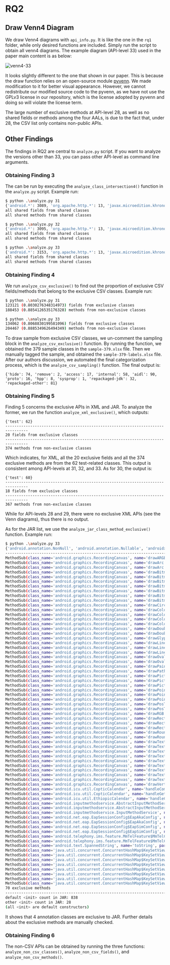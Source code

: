 # RQ2

## Draw Venn4 Diagram

We draw Venn4 diagrams with `api_info.py`. It is like the one in the `rq1` folder, while only desired functions are included. Simply run the script to obtain all venn4 diagrams. The example diagram (API-level 33) used in the paper main content is as below:

![venn4-33](venn4-33.png)

It looks slightly different to the one that shown in our paper. This is because the draw function relies on an open-source module [pyvenn](https://github.com/LankyCyril/pyvenn). We made modification to it for better visual appearance. However, we cannot redistribute our modified source code to the pyvenn, as we have not use the GPLv3 license in our repository, which is the license adopted by pyvenn and doing so will violate the license term.

The large number of exclusive methods at API-level 28, as well as no shared fields or methods among the four AALs, is due to the fact that, under 28, the CSV list only contains non-public APIs.

## Other Findings

The findings in RQ2 are central to `analyze.py` script. If you want to analyze the versions other than 33, you can pass other API-level as command line arguments.

### Obtaining Finding 3

The can be run by executing the `analyze_class_intersection4()` function in the `analyze.py` script. Example run:

```bash
$ python .\analyze.py 31
{'android.*': 3089, 'org.apache.http.*': 13, 'javax.microedition.khronos.*': 11} total: 3113
all shared fields from shared classes
all shared methods from shared classes

$ python .\analyze.py 32
{'android.*': 3095, 'org.apache.http.*': 13, 'javax.microedition.khronos.*': 11} total: 3119
all shared fields from shared classes
all shared methods from shared classes

$ python .\analyze.py 33
{'android.*': 3153, 'org.apache.http.*': 13, 'javax.microedition.khronos.*': 11} total: 3177
all shared fields from shared classes
all shared methods from shared classes
```

### Obtaining Finding 4

We run `analyze_csv_exclusive()` to find out the proportion of exclusive CSV fields/methods that belong to the exclusive CSV classes. Example run:

```bash
$ python .\analyze.py 31
123121 (0.8030276348314973) fields from exclusive classes
188453 (0.8854126535176328) methods from non-exclusive classes

$ python .\analyze.py 33
134062 (0.8068830199581096) fields from exclusive classes
204467 (0.8885349626494349) methods from non-exclusive classes
```

To draw sample from exclusive CSV classes, we un-comment the sampling block in the `analyze_csv_exclusive()` function. By running the function, we obtained the 379 sample classes in the `sample-379.xlsx` file. Then we manually tagged the sample, and obtained the `sample-379-labels.xlsx` file. After our authors discussion, we automated the final categorization process, which is the `analyze_csv_sampling()` function. The final output is:

```
{'hide': 74, 'remove': 2, 'access': 17, 'internal': 58, 'aidl': 90, 'proto': 16, 'hpp': 8, 'sysprop': 1, 'repackaged-jdk': 32, 'repackaged-other': 81}
```

### Obtaining Finding 5

Finding 5 concerns the exclusive APIs in XML and JAR. To analyze the former, we run the function `analyze_xml_exclusive()`, which outputs:

```
{'test': 62}
--------------------------------------------------------------------------------
20 fields from exclusive classes
--------------------------------------------------------------------------------
374 methods from non-exclusive classes
```

Which indicates, for XML, all the 20 exclusive fields and all the 374 exclusive methods are from the 62 test-related classes. This output is consistent among API-levels at 31, 32, and 33. As for 30, the output is:

```
{'test': 60}
--------------------------------------------------------------------------------
18 fields from exclusive classes
--------------------------------------------------------------------------------
367 methods from non-exclusive classes
```

While for API-levels 28 and 29, there were no exclusive XML APIs (see the Venn diagrams), thus there is no output.

As for the JAR list, we use the `analyze_jar_class_method_exclusive()` function. Example run:

```bash
$ python .\analyze.py 33
{'android.annotation.NonNull', 'android.annotation.Nullable', 'androidx.annotation.RecentlyNullable', 'androidx.annotation.RecentlyNonNull'}
--------------------------------------------------------------------------------
MethodSub(class_name='android.graphics.RecordingCanvas', name='drawARGB', parameter_types=('int', 'int', 'int', 'int'))
MethodSub(class_name='android.graphics.RecordingCanvas', name='drawArc', parameter_types=('android.graphics.RectF', 'float', 'float', 'boolean', 'android.graphics.Paint'))
MethodSub(class_name='android.graphics.RecordingCanvas', name='drawArc', parameter_types=('float', 'float', 'float', 'float', 'float', 'float', 'boolean', 'android.graphics.Paint'))
MethodSub(class_name='android.graphics.RecordingCanvas', name='drawBitmap', parameter_types=('android.graphics.Bitmap', 'android.graphics.Matrix', 'android.graphics.Paint'))
MethodSub(class_name='android.graphics.RecordingCanvas', name='drawBitmap', parameter_types=('android.graphics.Bitmap', 'android.graphics.Rect', 'android.graphics.Rect', 'android.graphics.Paint'))
MethodSub(class_name='android.graphics.RecordingCanvas', name='drawBitmap', parameter_types=('android.graphics.Bitmap', 'android.graphics.Rect', 'android.graphics.RectF', 'android.graphics.Paint'))
MethodSub(class_name='android.graphics.RecordingCanvas', name='drawBitmap', parameter_types=('android.graphics.Bitmap', 'float', 'float', 'android.graphics.Paint'))
MethodSub(class_name='android.graphics.RecordingCanvas', name='drawBitmap', parameter_types=('int[]', 'int', 'int', 'float', 'float', 'int', 'int', 'boolean', 'android.graphics.Paint'))
MethodSub(class_name='android.graphics.RecordingCanvas', name='drawBitmap', parameter_types=('int[]', 'int', 'int', 'int', 'int', 'int', 'int', 'boolean', 'android.graphics.Paint'))
MethodSub(class_name='android.graphics.RecordingCanvas', name='drawBitmapMesh', parameter_types=('android.graphics.Bitmap', 'int', 'int', 'float[]', 'int', 'int[]', 'int', 'android.graphics.Paint'))
MethodSub(class_name='android.graphics.RecordingCanvas', name='drawCircle', parameter_types=('float', 'float', 'float', 'android.graphics.Paint'))
MethodSub(class_name='android.graphics.RecordingCanvas', name='drawColor', parameter_types=('int',))
MethodSub(class_name='android.graphics.RecordingCanvas', name='drawColor', parameter_types=('int', 'android.graphics.BlendMode'))
MethodSub(class_name='android.graphics.RecordingCanvas', name='drawColor', parameter_types=('int', 'android.graphics.PorterDuff$Mode'))
MethodSub(class_name='android.graphics.RecordingCanvas', name='drawColor', parameter_types=('long', 'android.graphics.BlendMode'))
MethodSub(class_name='android.graphics.RecordingCanvas', name='drawDoubleRoundRect', parameter_types=('android.graphics.RectF', 'float', 'float', 'android.graphics.RectF', 'float', 'float', 'android.graphics.Paint'))
MethodSub(class_name='android.graphics.RecordingCanvas', name='drawDoubleRoundRect', parameter_types=('android.graphics.RectF', 'float[]', 'android.graphics.RectF', 'float[]', 'android.graphics.Paint'))
MethodSub(class_name='android.graphics.RecordingCanvas', name='drawGlyphs', parameter_types=('int[]', 'int', 'float[]', 'int', 'int', 'android.graphics.fonts.Font', 'android.graphics.Paint'))
MethodSub(class_name='android.graphics.RecordingCanvas', name='drawLine', parameter_types=('float', 'float', 'float', 'float', 'android.graphics.Paint'))
MethodSub(class_name='android.graphics.RecordingCanvas', name='drawLines', parameter_types=('float[]', 'android.graphics.Paint'))
MethodSub(class_name='android.graphics.RecordingCanvas', name='drawLines', parameter_types=('float[]', 'int', 'int', 'android.graphics.Paint'))
MethodSub(class_name='android.graphics.RecordingCanvas', name='drawOval', parameter_types=('android.graphics.RectF', 'android.graphics.Paint'))
MethodSub(class_name='android.graphics.RecordingCanvas', name='drawOval', parameter_types=('float', 'float', 'float', 'float', 'android.graphics.Paint'))
MethodSub(class_name='android.graphics.RecordingCanvas', name='drawPaint', parameter_types=('android.graphics.Paint',))
MethodSub(class_name='android.graphics.RecordingCanvas', name='drawPath', parameter_types=('android.graphics.Path', 'android.graphics.Paint'))
MethodSub(class_name='android.graphics.RecordingCanvas', name='drawPicture', parameter_types=('android.graphics.Picture',))
MethodSub(class_name='android.graphics.RecordingCanvas', name='drawPicture', parameter_types=('android.graphics.Picture', 'android.graphics.Rect'))
MethodSub(class_name='android.graphics.RecordingCanvas', name='drawPicture', parameter_types=('android.graphics.Picture', 'android.graphics.RectF'))
MethodSub(class_name='android.graphics.RecordingCanvas', name='drawPoint', parameter_types=('float', 'float', 'android.graphics.Paint'))
MethodSub(class_name='android.graphics.RecordingCanvas', name='drawPoints', parameter_types=('float[]', 'android.graphics.Paint'))
MethodSub(class_name='android.graphics.RecordingCanvas', name='drawPoints', parameter_types=('float[]', 'int', 'int', 'android.graphics.Paint'))
MethodSub(class_name='android.graphics.RecordingCanvas', name='drawPosText', parameter_types=('char[]', 'int', 'int', 'float[]', 'android.graphics.Paint'))
MethodSub(class_name='android.graphics.RecordingCanvas', name='drawPosText', parameter_types=('java.lang.String', 'float[]', 'android.graphics.Paint'))
MethodSub(class_name='android.graphics.RecordingCanvas', name='drawRGB', parameter_types=('int', 'int', 'int'))
MethodSub(class_name='android.graphics.RecordingCanvas', name='drawRect', parameter_types=('android.graphics.Rect', 'android.graphics.Paint'))
MethodSub(class_name='android.graphics.RecordingCanvas', name='drawRect', parameter_types=('android.graphics.RectF', 'android.graphics.Paint'))
MethodSub(class_name='android.graphics.RecordingCanvas', name='drawRect', parameter_types=('float', 'float', 'float', 'float', 'android.graphics.Paint'))
MethodSub(class_name='android.graphics.RecordingCanvas', name='drawRoundRect', parameter_types=('android.graphics.RectF', 'float', 'float', 'android.graphics.Paint'))
MethodSub(class_name='android.graphics.RecordingCanvas', name='drawRoundRect', parameter_types=('float', 'float', 'float', 'float', 'float', 'float', 'android.graphics.Paint'))
MethodSub(class_name='android.graphics.RecordingCanvas', name='drawText', parameter_types=('char[]', 'int', 'int', 'float', 'float', 'android.graphics.Paint'))
MethodSub(class_name='android.graphics.RecordingCanvas', name='drawText', parameter_types=('java.lang.CharSequence', 'int', 'int', 'float', 'float', 'android.graphics.Paint'))
MethodSub(class_name='android.graphics.RecordingCanvas', name='drawText', parameter_types=('java.lang.String', 'float', 'float', 'android.graphics.Paint'))
MethodSub(class_name='android.graphics.RecordingCanvas', name='drawText', parameter_types=('java.lang.String', 'int', 'int', 'float', 'float', 'android.graphics.Paint'))
MethodSub(class_name='android.graphics.RecordingCanvas', name='drawTextOnPath', parameter_types=('char[]', 'int', 'int', 'android.graphics.Path', 'float', 'float', 'android.graphics.Paint'))
MethodSub(class_name='android.graphics.RecordingCanvas', name='drawTextOnPath', parameter_types=('java.lang.String', 'android.graphics.Path', 'float', 'float', 'android.graphics.Paint'))
MethodSub(class_name='android.graphics.RecordingCanvas', name='drawTextRun', parameter_types=('android.graphics.text.MeasuredText', 'int', 'int', 'int', 'int', 'float', 'float', 'boolean', 'android.graphics.Paint'))
MethodSub(class_name='android.graphics.RecordingCanvas', name='drawTextRun', parameter_types=('char[]', 'int', 'int', 'int', 'int', 'float', 'float', 'boolean', 'android.graphics.Paint'))
MethodSub(class_name='android.graphics.RecordingCanvas', name='drawTextRun', parameter_types=('java.lang.CharSequence', 'int', 'int', 'int', 'int', 'float', 'float', 'boolean', 'android.graphics.Paint'))
MethodSub(class_name='android.graphics.RecordingCanvas', name='drawVertices', parameter_types=('android.graphics.Canvas$VertexMode', 'int', 'float[]', 'int', 'float[]', 'int', 'int[]', 'int', 'short[]', 'int', 'int', 'android.graphics.Paint'))
MethodSub(class_name='android.icu.util.CopticCalendar', name='handleComputeMonthStart', parameter_types=('int', 'int', 'boolean'))
MethodSub(class_name='android.icu.util.CopticCalendar', name='handleGetLimit', parameter_types=('int', 'int'))
MethodSub(class_name='android.icu.util.EthiopicCalendar', name='handleComputeMonthStart', parameter_types=('int', 'int', 'boolean'))
MethodSub(class_name='android.inputmethodservice.AbstractInputMethodService', name='getSystemService', parameter_types=('java.lang.String',))
MethodSub(class_name='android.inputmethodservice.AbstractInputMethodService', name='onDestroy', parameter_types=())
MethodSub(class_name='android.inputmethodservice.InputMethodService', name='getSystemService', parameter_types=('java.lang.String',))
MethodSub(class_name='android.net.eap.EapSessionConfig$EapAkaConfig', name='equals', parameter_types=('java.lang.Object',))
MethodSub(class_name='android.net.eap.EapSessionConfig$EapAkaConfig', name='hashCode', parameter_types=())
MethodSub(class_name='android.net.eap.EapSessionConfig$EapSimConfig', name='equals', parameter_types=('java.lang.Object',))
MethodSub(class_name='android.net.eap.EapSessionConfig$EapSimConfig', name='hashCode', parameter_types=())
MethodSub(class_name='android.telephony.ims.feature.MmTelFeature$MmTelCapabilities', name='equals', parameter_types=('java.lang.Object',))
MethodSub(class_name='android.telephony.ims.feature.MmTelFeature$MmTelCapabilities', name='hashCode', parameter_types=())
MethodSub(class_name='android.text.SpannedString', name='toString', parameter_types=())
MethodSub(class_name='java.util.concurrent.ConcurrentHashMap$KeySetView', name='clear', parameter_types=())
MethodSub(class_name='java.util.concurrent.ConcurrentHashMap$KeySetView', name='containsAll', parameter_types=('java.util.Collection',))
MethodSub(class_name='java.util.concurrent.ConcurrentHashMap$KeySetView', name='isEmpty', parameter_types=())
MethodSub(class_name='java.util.concurrent.ConcurrentHashMap$KeySetView', name='retainAll', parameter_types=('java.util.Collection',))
MethodSub(class_name='java.util.concurrent.ConcurrentHashMap$KeySetView', name='size', parameter_types=())
MethodSub(class_name='java.util.concurrent.ConcurrentHashMap$KeySetView', name='toArray', parameter_types=())
MethodSub(class_name='java.util.concurrent.ConcurrentHashMap$KeySetView', name='toArray', parameter_types=('java.lang.Object[]',))
MethodSub(class_name='java.util.concurrent.ConcurrentHashMap$KeySetView', name='toString', parameter_types=())
70 exclusive methods
--------------------------------------------------------------------------------
default <init> count in JAR: 838
other <init> count in JAR: 28
(all <init> are default constructors)
```

It shows that 4 annotation classes are exclusive to JAR. Further details about the exclusive methods are manually checked.

### Obtaining Finding 6

The non-CSV APIs can be obtained by running the three functions: `analyze_non_csv_classes()`, `analyze_non_csv_fields()`, and `analyze_non_csv_methods()`.

